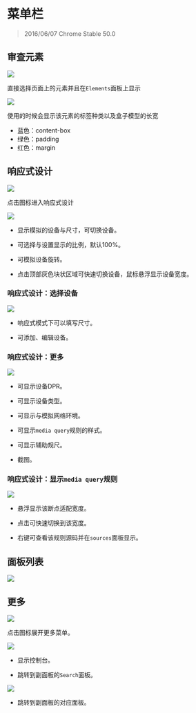 <!--
-->
# 菜单栏
> 2016/06/07 Chrome Stable 50.0

<!--
-->
## 审查元素

![](../images/3-1.png)

直接选择页面上的元素并且在`Elements`面板上显示

![](../images/3-1-1.png)

使用的时候会显示该元素的标签种类以及盒子模型的长宽

* 蓝色：content-box
* 绿色：padding
* 红色：margin

<!--
[模拟器,旋转,响应式,DPR,网络环境,截图]
-->
## 响应式设计

![](../images/3-2.png)

点击图标进入响应式设计

![](../images/3-2-1.png)

* 显示模拟的设备与尺寸，可切换设备。

* 可选择与设置显示的比例，默认100%。

* 可模拟设备旋转。

* 点击顶部灰色块状区域可快速切换设备，鼠标悬浮显示设备宽度。

### 响应式设计：选择设备

![](../images/3-2-2.png)

* 响应式模式下可以填写尺寸。

* 可添加、编辑设备。

### 响应式设计：更多

![](../images/3-2-3.png)

* 可显示设备DPR。

* 可显示设备类型。

* 可显示与模拟网络环境。

* 可显示`media query`规则的样式。

* 可显示辅助规尺。

* 截图。

### 响应式设计：显示`media query`规则

![](../images/3-2-4.png)

* 悬浮显示该断点适配宽度。

* 点击可快速切换到该宽度。

* 右键可查看该规则源码并在`sources`面板显示。

<!--
-->
## 面板列表

![](../images/3-3.png)

<!--
-->
## 更多

![](../images/3-4.png)

点击图标展开更多菜单。

![](../images/3-4-1.png)

* 显示控制台。

* 跳转到副面板的`Search`面板。

![](../images/3-4-2.png)

* 跳转到副面板的对应面板。